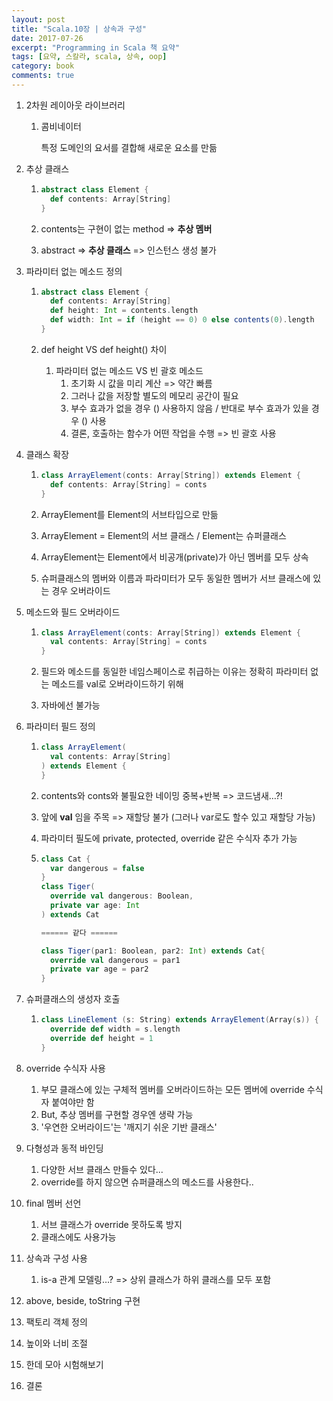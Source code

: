 ```yaml
---
layout: post
title: "Scala.10장 | 상속과 구성"
date: 2017-07-26
excerpt: "Programming in Scala 책 요약"
tags: [요약, 스칼라, scala, 상속, oop]
category: book
comments: true
---
```


1. 2차원 레이아웃 라이브러리

   1. 콤비네이터

      특정 도메인의 요서를 결합해 새로운 요소를 만듦

2. 추상 클래스

   1. ```scala
      abstract class Element {
        def contents: Array[String]
      }
      ```

   2. contents는 구현이 없는 method => **추상 멤버**

   3. abstract => **추상 클래스** => 인스턴스 생성 불가

3. 파라미터 없는 메소드 정의

   1. ```scala
      abstract class Element {
        def contents: Array[String]
        def height: Int = contents.length
        def width: Int = if (height == 0) 0 else contents(0).length
      }
      ```

   2. def height VS def height() 차이

      1. 파라미터 없는 메소드 VS 빈 괄호 메소드
         1. 초기화 시 값을 미리 계산 => 약간 빠름
         2. 그러나 값을 저장할 별도의 메모리 공간이 필요
         3. 부수 효과가 없을 경우 () 사용하지 않음 / 반대로 부수 효과가 있을 경우 () 사용
         4. 결론, 호출하는 함수가 어떤 작업을 수행 => 빈 괄호 사용

4. 클래스 확장

   1. ```scala
      class ArrayElement(conts: Array[String]) extends Element {
        def contents: Array[String] = conts
      }
      ```

   2. ArrayElement를 Element의 서브타입으로 만듦

   3. ArrayElement = Element의 서브 클래스 / Element는 슈퍼클래스

   4. ArrayElement는 Element에서 비공개(private)가 아닌 멤버를 모두 상속

   5. 슈퍼클래스의 멤버와 이름과 파라미터가 모두 동일한 멤버가 서브 클래스에 있는 경우 오버라이드

5. 메소드와 필드 오버라이드

   1. ```scala
      class ArrayElement(conts: Array[String]) extends Element {
        val contents: Array[String] = conts
      }
      ```

   2. 필드와 메소드를 동일한 네임스페이스로 취급하는 이유는 정확히 파라미터 없는 메소드를 val로 오버라이드하기 위해

   3. 자바에선 불가능

6. 파라미터 필드 정의

   1. ```scala
      class ArrayElement(
      	val contents: Array[String]
      ) extends Element {
      }
      ```

   2. contents와 conts와 불필요한 네이밍 중복+반복 => 코드냄새…?!

   3. 앞에 **val** 임을 주목 => 재할당 불가 (그러나 var로도 할수 있고 재할당 가능)

   4. 파라미터 필도에 private, protected, override 같은 수식자 추가 가능

   5. ```scala
      class Cat {
        var dangerous = false
      }
      class Tiger(
      	override val dangerous: Boolean,
      	private var age: Int
      ) extends Cat

      ====== 같다 ======

      class Tiger(par1: Boolean, par2: Int) extends Cat{
        override val dangerous = par1
        private var age = par2
      }
      ```

7. 슈퍼클래스의 생성자 호출

   1. ```scala
      class LineElement (s: String) extends ArrayElement(Array(s)) {
        override def width = s.length
        override def height = 1
      }
      ```

8. override 수식자 사용

   1. 부모 클래스에 있는 구체적 멤버를 오버라이드하는 모든 멤버에 override 수식자 붙여야만 함
   2. But, 추상 멤버를 구현할 경우엔 생략 가능
   3. '우연한 오버라이드'는 '깨지기 쉬운 기반 클래스'

9. 다형성과 동적 바인딩

   1. 다양한 서브 클래스 만들수 있다...
   2. override를 하지 않으면 슈퍼클래스의 메소드를 사용한다..

10. final 멤버 선언

    1. 서브 클래스가 override 못하도록 방지
    2. 클래스에도 사용가능

11. 상속과 구성 사용

    1. is-a 관계 모델링…? => 상위 클래스가 하위 클래스를 모두 포함

12. above, beside, toString 구현

13. 팩토리 객체 정의

14. 높이와 너비 조절

15. 한데 모아 시험해보기

16. 결론
